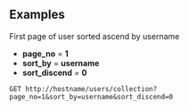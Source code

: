 ## Examples

First page of user sorted ascend by username 
* **page_no** = **1**
* **sort_by** = **username**
* **sort_discend** = **0**

```
GET http://hostname/users/collection?page_no=1&sort_by=username&sort_discend=0
```